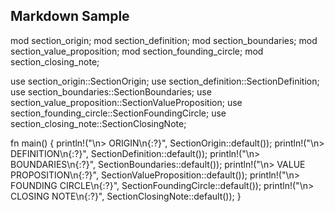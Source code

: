 ## Markdown Sample

mod section_origin;
mod section_definition;
mod section_boundaries;
mod section_value_proposition;
mod section_founding_circle;
mod section_closing_note;

use section_origin::SectionOrigin;
use section_definition::SectionDefinition;
use section_boundaries::SectionBoundaries;
use section_value_proposition::SectionValueProposition;
use section_founding_circle::SectionFoundingCircle;
use section_closing_note::SectionClosingNote;

fn main() {
    println!("\n> ORIGIN\n{:?}", SectionOrigin::default());
    println!("\n> DEFINITION\n{:?}", SectionDefinition::default());
    println!("\n> BOUNDARIES\n{:?}", SectionBoundaries::default());
    println!("\n> VALUE PROPOSITION\n{:?}", SectionValueProposition::default());
    println!("\n> FOUNDING CIRCLE\n{:?}", SectionFoundingCircle::default());
    println!("\n> CLOSING NOTE\n{:?}", SectionClosingNote::default());
}

